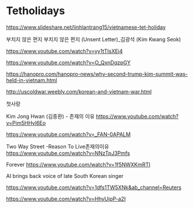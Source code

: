 # Tetholidays

https://www.slideshare.net/linhlantrang15/vietnamese-tet-holiday

부치지 않은 편지
부치지 않은 편지 (Unsent Letter)_김광석 (Kim Kwang Seok)

https://www.youtube.com/watch?v=yy1tTIsXEj4

https://www.youtube.com/watch?v=O_QxnDqzpGY

https://hanopro.com/hanopro-news/why-second-trump-kim-summit-was-held-in-vietnam.html

http://uscoldwar.weebly.com/korean-and-vietnam-war.html

첫사랑

Kim Jong Hwan (김종환) - 존재의 이유
https://www.youtube.com/watch?v=Pim5HHyl6Eo

https://www.youtube.com/watch?v=_FAN-0APALM

Two Way Street -Reason To Live존재의이유
https://www.youtube.com/watch?v=NNzTpJ3Pmfs

Forever
https://www.youtube.com/watch?v=1f5NWXKmRTI

AI brings back voice of late South Korean singer

https://www.youtube.com/watch?v=1dfs1TW5XNk&ab_channel=Reuters

https://www.youtube.com/watch?v=HhyUipP-a2I
